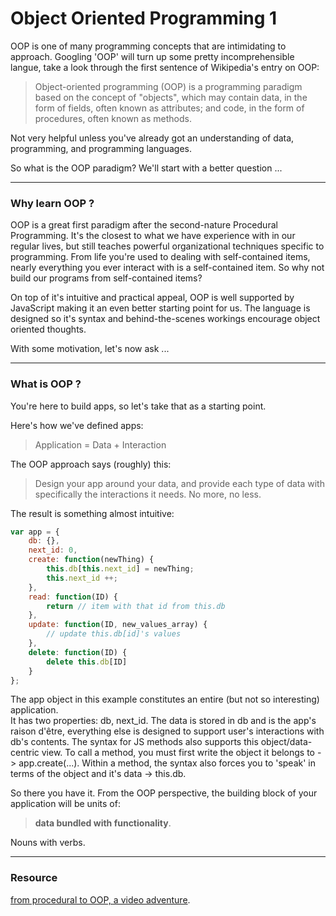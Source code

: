 # Object Oriented Programming 1
OOP is one of many programming concepts that are intimidating to approach.  Googling 'OOP' will turn up some pretty incomprehensible langue, take a look through the first sentence of Wikipedia's entry on OOP:
>  Object-oriented programming (OOP) is a programming paradigm based on the concept of "objects", which may contain data, in the form of fields, often known as attributes; and code, in the form of procedures, often known as methods. 

Not very helpful unless you've already got an understanding of data, programming, and programming languages.

So what is the OOP paradigm?  We'll start with a better question ...
___
### Why learn OOP ?

OOP is a great first paradigm after the second-nature Procedural Programming. It's the closest to what we have experience with in our regular lives, but still teaches powerful organizational techniques specific to programming.  From life you're used to dealing with self-contained items, nearly everything you ever interact with is a self-contained item.  So why not build our programs from self-contained items?  

On top of it's intuitive and practical appeal, OOP is well supported by JavaScript making it an even better starting point for us.  The language is designed so it's syntax and behind-the-scenes workings encourage object oriented thoughts.

With some motivation, let's now ask ...
___
### What is OOP ?

You're here to build apps, so let's take that as a starting point.

Here's how we've defined apps:
> Application = Data + Interaction

The OOP approach says (roughly) this:
> Design your app around your data, and provide each type of data with specifically the interactions it needs.  No more, no less.

The result is something almost intuitive:
```javascript
var app = {
    db: {},
    next_id: 0,
    create: function(newThing) {
        this.db[this.next_id] = newThing;
        this.next_id ++;
    },
    read: function(ID) {
        return // item with that id from this.db
    },
    update: function(ID, new_values_array) {
        // update this.db[id]'s values
    },
    delete: function(ID) {
        delete this.db[ID]
    }
};
```

The app object in this example constitutes an entire (but not so interesting) application.  
It has two properties: db, next_id.  The data is stored in db and is the app's raison d'être, everything else is designed to support user's interactions with db's contents. 
The syntax for JS methods also supports this object/data-centric view.  To call a method, you must first write the object it belongs to -> app.create(...).  Within a method, the syntax also forces you to 'speak' in terms of the object and it's data -> this.db.

So there you have it.  From the OOP perspective, the building block of your application will be units of: 
> **data bundled with functionality**.

Nouns with verbs.
___
### Resource

[from procedural to OOP, a video adventure](https://www.youtube.com/watch?v=rlLuL3jYLvA).




































    